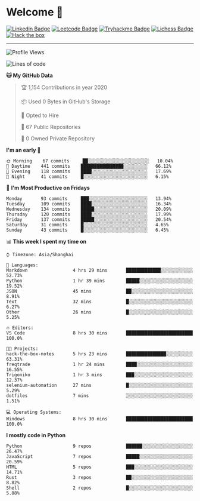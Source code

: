 # Welcome 👋

[![Linkedin Badge](https://img.shields.io/badge/-PedroTorres-blue?style=flat-square&logo=Linkedin&logoColor=white&link=https://www.linkedin.com/in/PedroTorres/)](https://www.linkedin.com/in/pedro-torres-cruz/)
[![Leetcode Badge](https://img.shields.io/badge/profile-leetcode-green)](https://leetcode.com/corfucinas/)
[![Tryhackme Badge](https://img.shields.io/badge/profile-tryhackme-blue)](https://tryhackme.com/p/Corfucinas/)
[![Lichess Badge](https://img.shields.io/badge/challenge_me-lichess-yellow)](https://lichess.org/@/Corfucinas)
[![Hack the box](https://img.shields.io/badge/hack_the_box-profile-red)](https://www.hackthebox.eu/profile/375826)

---

<!--START_SECTION:waka-->
![Profile Views](http://img.shields.io/badge/Profile%20Views-73-blue)

![Lines of code](https://img.shields.io/badge/From%20Hello%20World%20I've%20written-12.0%20million%20Lines%20of%20code-blue)

**🐱 My GitHub Data** 

> 🏆 1,154 Contributions in year 2020
 > 
> 📦 Used 0 Bytes in GitHub's Storage 
 > 
> 💼 Opted to Hire
 > 
> 📜 67 Public Repositories 
 > 
> 🔑 0 Owned Private Repository 
 > 
**I'm an early 🐤** 

```text
🌞 Morning    67 commits     ██░░░░░░░░░░░░░░░░░░░░░░░   10.04% 
🌆 Daytime    441 commits    ████████████████░░░░░░░░░   66.12% 
🌃 Evening    118 commits    ████░░░░░░░░░░░░░░░░░░░░░   17.69% 
🌙 Night      41 commits     █░░░░░░░░░░░░░░░░░░░░░░░░   6.15%

```
📅 **I'm Most Productive on Fridays** 

```text
Monday       93 commits     ███░░░░░░░░░░░░░░░░░░░░░░   13.94% 
Tuesday      109 commits    ████░░░░░░░░░░░░░░░░░░░░░   16.34% 
Wednesday    134 commits    █████░░░░░░░░░░░░░░░░░░░░   20.09% 
Thursday     120 commits    ████░░░░░░░░░░░░░░░░░░░░░   17.99% 
Friday       137 commits    █████░░░░░░░░░░░░░░░░░░░░   20.54% 
Saturday     31 commits     █░░░░░░░░░░░░░░░░░░░░░░░░   4.65% 
Sunday       43 commits     █░░░░░░░░░░░░░░░░░░░░░░░░   6.45%

```


📊 **This week I spent my time on** 

```text
⌚︎ Timezone: Asia/Shanghai

💬 Languages: 
Markdown                 4 hrs 29 mins       █████████████░░░░░░░░░░░░   52.73% 
Python                   1 hr 39 mins        █████░░░░░░░░░░░░░░░░░░░░   19.52% 
JSON                     45 mins             ██░░░░░░░░░░░░░░░░░░░░░░░   8.91% 
Text                     32 mins             █░░░░░░░░░░░░░░░░░░░░░░░░   6.27% 
Other                    26 mins             █░░░░░░░░░░░░░░░░░░░░░░░░   5.25%

🔥 Editors: 
VS Code                  8 hrs 30 mins       █████████████████████████   100.0%

🐱‍💻 Projects: 
hack-the-box-notes       5 hrs 23 mins       ███████████████░░░░░░░░░░   63.31% 
freqtrade                1 hr 24 mins        ████░░░░░░░░░░░░░░░░░░░░░   16.55% 
Trigoniko                1 hr 3 mins         ███░░░░░░░░░░░░░░░░░░░░░░   12.37% 
selenium-automation      27 mins             █░░░░░░░░░░░░░░░░░░░░░░░░   5.29% 
dotfiles                 7 mins              ░░░░░░░░░░░░░░░░░░░░░░░░░   1.51%

💻 Operating Systems: 
Windows                  8 hrs 30 mins       █████████████████████████   100.0%

```

**I mostly code in Python** 

```text
Python                   9 repos             ██████░░░░░░░░░░░░░░░░░░░   26.47% 
JavaScript               7 repos             █████░░░░░░░░░░░░░░░░░░░░   20.59% 
HTML                     5 repos             ███░░░░░░░░░░░░░░░░░░░░░░   14.71% 
Rust                     3 repos             ██░░░░░░░░░░░░░░░░░░░░░░░   8.82% 
Shell                    2 repos             █░░░░░░░░░░░░░░░░░░░░░░░░   5.88%

```



<!--END_SECTION:waka-->

